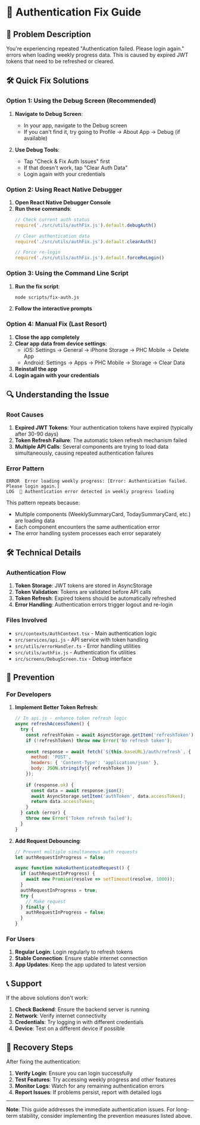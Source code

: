 # 🔐 Authentication Fix Guide

## 🚨 Problem Description

You're experiencing repeated "Authentication failed. Please login again." errors when loading weekly progress data. This is caused by expired JWT tokens that need to be refreshed or cleared.

## 🛠️ Quick Fix Solutions

### Option 1: Using the Debug Screen (Recommended)

1. **Navigate to Debug Screen**:
   - In your app, navigate to the Debug screen
   - If you can't find it, try going to Profile → About App → Debug (if available)

2. **Use Debug Tools**:
   - Tap "Check & Fix Auth Issues" first
   - If that doesn't work, tap "Clear Auth Data"
   - Login again with your credentials

### Option 2: Using React Native Debugger

1. **Open React Native Debugger Console**
2. **Run these commands**:
   ```javascript
   // Check current auth status
   require('./src/utils/authFix.js').default.debugAuth()
   
   // Clear authentication data
   require('./src/utils/authFix.js').default.clearAuth()
   
   // Force re-login
   require('./src/utils/authFix.js').default.forceReLogin()
   ```

### Option 3: Using the Command Line Script

1. **Run the fix script**:
   ```bash
   node scripts/fix-auth.js
   ```

2. **Follow the interactive prompts**

### Option 4: Manual Fix (Last Resort)

1. **Close the app completely**
2. **Clear app data from device settings**:
   - iOS: Settings → General → iPhone Storage → PHC Mobile → Delete App
   - Android: Settings → Apps → PHC Mobile → Storage → Clear Data
3. **Reinstall the app**
4. **Login again with your credentials**

## 🔍 Understanding the Issue

### Root Causes

1. **Expired JWT Tokens**: Your authentication tokens have expired (typically after 30-90 days)
2. **Token Refresh Failure**: The automatic token refresh mechanism failed
3. **Multiple API Calls**: Several components are trying to load data simultaneously, causing repeated authentication failures

### Error Pattern

```
ERROR  Error loading weekly progress: [Error: Authentication failed. Please login again.]
LOG  🔐 Authentication error detected in weekly progress loading
```

This pattern repeats because:
- Multiple components (WeeklySummaryCard, TodaySummaryCard, etc.) are loading data
- Each component encounters the same authentication error
- The error handling system processes each error separately

## 🛠️ Technical Details

### Authentication Flow

1. **Token Storage**: JWT tokens are stored in AsyncStorage
2. **Token Validation**: Tokens are validated before API calls
3. **Token Refresh**: Expired tokens should be automatically refreshed
4. **Error Handling**: Authentication errors trigger logout and re-login

### Files Involved

- `src/contexts/AuthContext.tsx` - Main authentication logic
- `src/services/api.js` - API service with token handling
- `src/utils/errorHandler.ts` - Error handling utilities
- `src/utils/authFix.js` - Authentication fix utilities
- `src/screens/DebugScreen.tsx` - Debug interface

## 🔧 Prevention

### For Developers

1. **Implement Better Token Refresh**:
   ```javascript
   // In api.js - enhance token refresh logic
   async refreshAccessToken() {
     try {
       const refreshToken = await AsyncStorage.getItem('refreshToken');
       if (!refreshToken) throw new Error('No refresh token');
       
       const response = await fetch(`${this.baseURL}/auth/refresh`, {
         method: 'POST',
         headers: { 'Content-Type': 'application/json' },
         body: JSON.stringify({ refreshToken })
       });
       
       if (response.ok) {
         const data = await response.json();
         await AsyncStorage.setItem('authToken', data.accessToken);
         return data.accessToken;
       }
     } catch (error) {
       throw new Error('Token refresh failed');
     }
   }
   ```

2. **Add Request Debouncing**:
   ```javascript
   // Prevent multiple simultaneous auth requests
   let authRequestInProgress = false;
   
   async function makeAuthenticatedRequest() {
     if (authRequestInProgress) {
       await new Promise(resolve => setTimeout(resolve, 1000));
     }
     authRequestInProgress = true;
     try {
       // Make request
     } finally {
       authRequestInProgress = false;
     }
   }
   ```

### For Users

1. **Regular Login**: Login regularly to refresh tokens
2. **Stable Connection**: Ensure stable internet connection
3. **App Updates**: Keep the app updated to latest version

## 📞 Support

If the above solutions don't work:

1. **Check Backend**: Ensure the backend server is running
2. **Network**: Verify internet connectivity
3. **Credentials**: Try logging in with different credentials
4. **Device**: Test on a different device if possible

## 🔄 Recovery Steps

After fixing the authentication:

1. **Verify Login**: Ensure you can login successfully
2. **Test Features**: Try accessing weekly progress and other features
3. **Monitor Logs**: Watch for any remaining authentication errors
4. **Report Issues**: If problems persist, report with detailed logs

---

**Note**: This guide addresses the immediate authentication issues. For long-term stability, consider implementing the prevention measures listed above.
